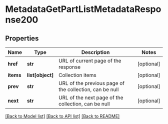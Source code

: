 # MetadataGetPartListMetadataResponse200

## Properties
Name | Type | Description | Notes
------------ | ------------- | ------------- | -------------
**href** | **str** | URL of current page of the response | [optional] 
**items** | **list[object]** | Collection items | [optional] 
**prev** | **str** | URL of the previous page of the collection, can be null | [optional] 
**next** | **str** | URL of the next page of the collection, can be null | [optional] 

[[Back to Model list]](../README.md#documentation-for-models) [[Back to API list]](../README.md#documentation-for-api-endpoints) [[Back to README]](../README.md)


